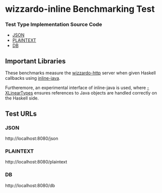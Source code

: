 # wizzardo-inline Benchmarking Test

### Test Type Implementation Source Code

* [JSON](benchmarks/wizzardo-http/src/Main.hs)
* [PLAINTEXT](benchmarks/wizzardo-http/src/Main.hs)
* [DB](benchmarks/wizzardo-http/src/DbHandler.hs)

## Important Libraries

These benchmarks measure the [wizzardo-http][wizzardo-http] server when given
Haskell callbacks using [inline-java][inline-java].

Furtheremore, an experimental interface of inline-java is used, where
[-XLinearTypes][linear-types] ensures references to Java objects are
handled correctly on the Haskell side.

[linear-types]: https://github.com/tweag/ghc-proposals/blob/linear-types2/proposals/0000-linear-types.rst
[inline-java]: https://github.com/tweag/inline-java
[wizzardo-http]: https://github.com/wizzardo/webery

## Test URLs
### JSON

http://localhost:8080/json

### PLAINTEXT

http://localhost:8080/plaintext

### DB

http://localhost:8080/db
